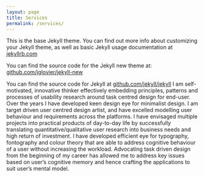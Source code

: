 ```yaml
---
layout: page
title: Services
permalink: /services/
---
```


This is the base Jekyll theme. You can find out more info about customizing your Jekyll theme, as well as basic Jekyll usage documentation at [jekyllrb.com](http://jekyllrb.com/)

You can find the source code for the Jekyll new theme at: [github.com/jglovier/jekyll-new](https://github.com/jglovier/jekyll-new)

You can find the source code for Jekyll at [github.com/jekyll/jekyll](https://github.com/jekyll/jekyll)
I am self-motivated, innovative thinker effectively embedding principles, patterns and processes of usability research around task centred design for end-user. Over the years I have developed keen design eye for minimalist design. I am target driven user centred design artist, and have excelled modelling user behaviour and requirements across the platforms. I have envisaged multiple projects into practical products of day-to-day life by successfully translating quantitative/qualitative user research into business needs and high return of investment. I have developed efficient eye for typography, fontography and colour theory that are able to address cognitive behaviour of a user without increasing the workload. Advocating task driven design from the beginning of my career has allowed me to address key issues based on user’s cognitive memory and hence crafting the applications to suit user’s mental model.
